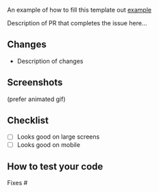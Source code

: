 An example of how to fill this template out 
[example](https://github.com/ciradu2204/NaturalDisasters-Tracker/pull/2)

Description of PR that completes the issue here...
## Changes 
- Description of changes
## Screenshots 
(prefer animated gif)
## Checklist
- [ ] Looks good on large screens
- [ ] Looks good on mobile

## How to test your code


Fixes #